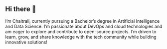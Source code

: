 ## Hi there 👋 
I’m Chaitrali, currently pursuing a Bachelor’s degree in Artificial Intelligence and Data Science. I’m passionate about DevOps and cloud technologies and am eager to explore and contribute to open-source projects. I’m driven to learn, grow, and share knowledge with the tech community while building innovative solutions!

